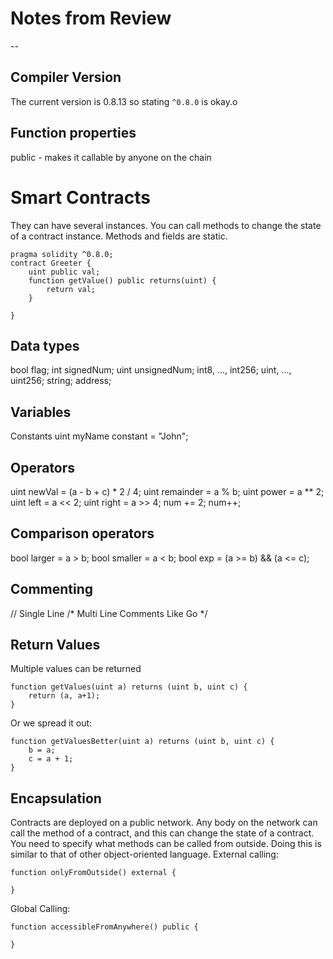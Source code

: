 # Notes from Review 
-- 
## Compiler Version
The current version is 0.8.13 so stating ```^0.8.0``` is okay.o 

## Function properties
public - makes it callable by anyone on the chain

# Smart Contracts
They can have several instances. You can call methods to change the state of a contract instance. Methods and fields are static.

```solidity
pragma solidity ^0.8.0;
contract Greeter {
    uint public val;
    function getValue() public returns(uint) {
        return val;
    }

}
```

## Data types
bool flag; 
int signedNum;
uint unsignedNum;
int8, ..., int256;
uint, ..., uint256;
string;
address;

## Variables
Constants
uint myName constant = "John";

## Operators
uint newVal = (a - b + c) * 2 / 4;
uint remainder = a % b;
uint power = a ** 2;
uint left = a << 2;
uint right = a >> 4;
num += 2;
num++;

## Comparison operators
bool larger = a > b;
bool smaller = a < b;
bool exp = (a >= b) && (a <= c);

## Commenting
// Single Line
/* Multi
Line 
Comments
Like 
Go
*/

## Return Values
Multiple values can be returned
```solidity
function getValues(uint a) returns (uint b, uint c) {
    return (a, a+1);
}
```

Or we spread it out:
```solidity
function getValuesBetter(uint a) returns (uint b, uint c) {
    b = a;
    c = a + 1;
}
```

## Encapsulation
Contracts are deployed on a public network. Any body on the network can call the method of a contract, and 
this can change the state of a contract. You need to specify what methods can be called from outside.
Doing this is similar to that of other object-oriented language.
External calling:
```solidity
function onlyFromOutside() external {

}
```
Global Calling:
```solidity
function accessibleFromAnywhere() public {

}
```
